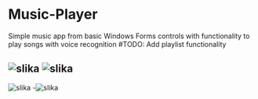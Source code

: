# Music-Player
Simple music app from basic Windows Forms controls with functionality to play songs with voice recognition
#TODO: Add playlist functionality

![slika](https://github.com/psJustDoit/Music-Player/assets/86831771/600d9fd2-d32a-4051-8290-d27169cc2be3)
![slika](https://github.com/psJustDoit/Music-Player/assets/86831771/4521ba80-7499-4934-ba07-f6a399ace919)
-
![slika](https://github.com/psJustDoit/Music-Player/assets/86831771/f12b3d92-e01f-4dab-9300-572aa517de28)
-![slika](https://github.com/psJustDoit/Music-Player/assets/86831771/0da0ebf2-c898-4fba-9867-854a686afdcb)

